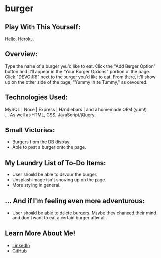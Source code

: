 # burger

<h2>Play With This Yourself:</h2>
Hello, <a href="https://racho-burger-logger.herokuapp.com/">Heroku</a>.

<h2>Overview:</h2>
Type the name of a burger you'd like to eat. Click the "Add Burger Option" button and it'll appear in the "Your Burger Options" portion of the page. Click "DEVOUR!" next to the burger you'd like to eat. From there, it'll show up on the other side of the page, "Yummy in ze Tummy," as devoured.

<h2>Technologies Used:</h2>
MySQL | Node | Express | Handlebars | and a homemade ORM (yum!)
<br>... As well as HTML, CSS, JavaScript/jQuery.

<h2>Small Victories:</h2>
<ul><li>Burgers from the DB display.</li>
<li>Able to post a burger onto the page.</li></ul>

<h2>My Laundry List of To-Do Items:</h2>
<ul><li>User should be able to devour the burger.</li>
<li>Unsplash image isn't showing up on the page.</li>
<li>More styling in general.</li></ul>

<h2>... And if I'm feeling even more adventurous:</h2>
<ul><li>User should be able to delete burgers. Maybe they changed their mind and don't want to eat a certain burger after all.</li></ul>

<h2>Learn More About Me!</h2>
<ul><li><a href="https://linkedin.com/in/rachel-d-miller">LinkedIn</a></li>
<li><a href="https://github.com/racheldmiller">GitHub</a></li></ul>

